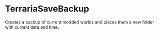 # TerrariaSaveBackup

Creates a backup of current modded worlds and places them a new folder with current date and time.
